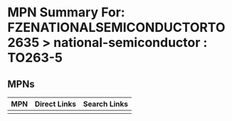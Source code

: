 



# MPN Summary For: FZENATIONALSEMICONDUCTORTO2635 > national-semiconductor : TO263-5

## MPNs
  

|MPN|Direct Links|Search Links|
| :--- | :--- | :--- |
||||
